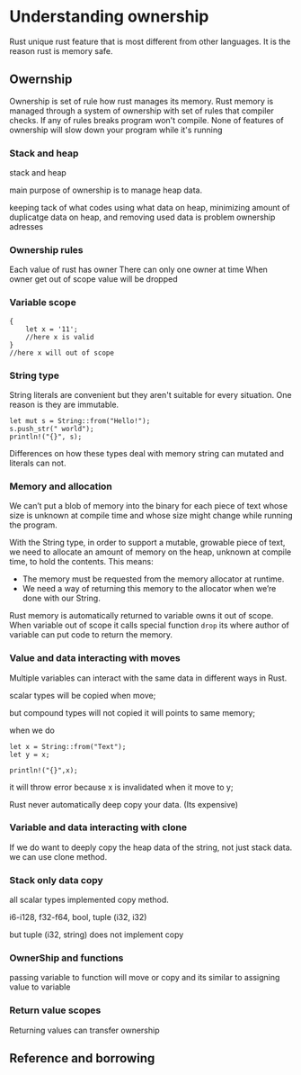 # Understanding ownership

Rust unique rust feature that is most different from other languages. It is the reason rust is memory safe.


## Owernship

Ownership is set of rule how rust manages its memory. Rust memory is managed through a system of ownership with set of rules that compiler checks. If any of rules breaks program won't compile. None of features of ownership will slow down your program while it's running

### Stack and heap

stack and heap

main purpose of ownership is to manage heap data.

keeping tack of what codes using what data on heap, minimizing amount of duplicatge data on heap, and removing used data is problem ownership adresses


### Ownership rules

Each value of rust has owner
There can only one owner at time
When owner get out of scope value will be dropped

### Variable scope

```
{
    let x = '11';
    //here x is valid
}
//here x will out of scope

```

### String type


String literals are convenient but they aren't suitable for every situation. One reason is they are immutable.

```
let mut s = String::from("Hello!");
s.push_str(" world");
println!("{}", s);

```
Differences on how these types deal with memory string can mutated and literals can not.

### Memory and allocation

We can’t put a blob of memory into the binary for each piece of text whose size is unknown at compile time and whose size might change while running the program.

With the String type, in order to support a mutable, growable piece of text, we need to allocate an amount of memory on the heap, unknown at compile time, to hold the contents. This means:

* The memory must be requested from the memory allocator at runtime.
* We need a way of returning this memory to the allocator when we’re done with our String.

Rust memory is automatically returned to variable owns it out of scope. When variable out of scope it calls special function `drop` its where author of variable can put code to return the memory.

### Value and data interacting with moves

Multiple variables can interact with the same data in different ways in Rust.

scalar types will be copied when move;

but compound types will not copied it will points to same memory;

when we do
```
let x = String::from("Text");
let y = x;

println!("{}",x);
```

it will throw error because x is invalidated when it move to y;

Rust never automatically deep copy your data. (Its expensive)

### Variable and data interacting with clone

If we do want to deeply copy the heap data of the string, not just stack data. we can use clone method.


### Stack only data copy

all scalar types implemented copy method.

i6-i128, f32-f64, bool, tuple (i32, i32)

but tuple (i32, string) does not implement copy

### OwnerShip and functions

passing variable to function will move or copy and its similar to assigning value to variable

### Return value scopes

Returning values can transfer ownership

## Reference and borrowing


